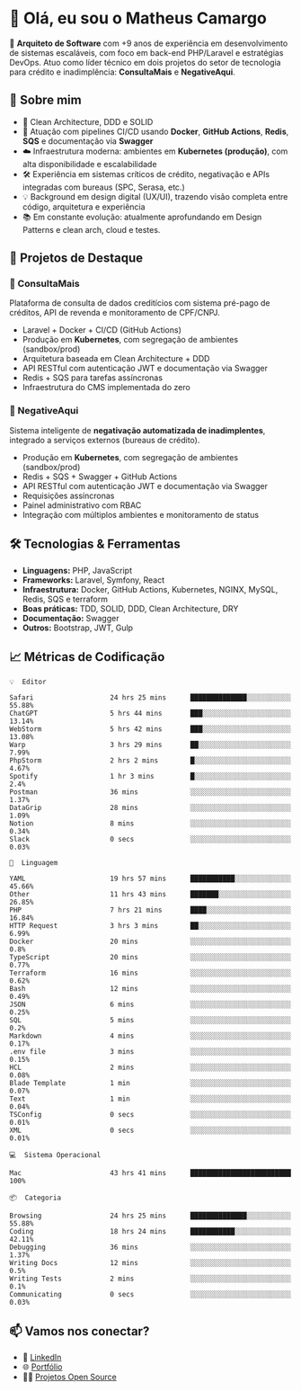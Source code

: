 # 👋 Olá, eu sou o Matheus Camargo

🎯 **Arquiteto de Software** com +9 anos de experiência em desenvolvimento de sistemas escaláveis, com foco em back-end PHP/Laravel e estratégias DevOps. Atuo como líder técnico em dois projetos do setor de tecnologia para crédito e inadimplência: **ConsultaMais** e **NegativeAqui**.

## 🧠 Sobre mim

- 🚀 Clean Architecture, DDD e SOLID
- 🔁 Atuação com pipelines CI/CD usando **Docker**, **GitHub Actions**, **Redis**, **SQS** e documentação via **Swagger**
- ☁️ Infraestrutura moderna: ambientes em **Kubernetes (produção)**, com alta disponibilidade e escalabilidade
- 🛠️ Experiência em sistemas críticos de crédito, negativação e APIs integradas com bureaus (SPC, Serasa, etc.)
- 💡 Background em design digital (UX/UI), trazendo visão completa entre código, arquitetura e experiência
- 📚 Em constante evolução: atualmente aprofundando em Design Patterns e clean arch, cloud e testes.

## 🚧 Projetos de Destaque

### 🔹 ConsultaMais
Plataforma de consulta de dados creditícios com sistema pré-pago de créditos, API de revenda e monitoramento de CPF/CNPJ.

- Laravel + Docker + CI/CD (GitHub Actions)
- Produção em **Kubernetes**, com segregação de ambientes (sandbox/prod)
- Arquitetura baseada em Clean Architecture + DDD
- API RESTful com autenticação JWT e documentação via Swagger
- Redis + SQS para tarefas assíncronas
- Infraestrutura do CMS implementada do zero

### 🔹 NegativeAqui
Sistema inteligente de **negativação automatizada de inadimplentes**, integrado a serviços externos (bureaus de crédito).

- Produção em **Kubernetes**, com segregação de ambientes (sandbox/prod)
- Redis + SQS + Swagger + GitHub Actions
- API RESTful com autenticação JWT e documentação via Swagger
- Requisições assíncronas
- Painel administrativo com RBAC
- Integração com múltiplos ambientes e monitoramento de status

## 🛠️ Tecnologias & Ferramentas

- **Linguagens:** PHP, JavaScript
- **Frameworks:** Laravel, Symfony, React
- **Infraestrutura:** Docker, GitHub Actions, Kubernetes, NGINX, MySQL, Redis, SQS e terraform
- **Boas práticas:** TDD, SOLID, DDD, Clean Architecture, DRY
- **Documentação:** Swagger
- **Outros:** Bootstrap, JWT, Gulp

## 📈 Métricas de Codificação

```text
💡  Editor

Safari                   24 hrs 25 mins      ██████████████░░░░░░░░░░░     55.88%
ChatGPT                  5 hrs 44 mins       ███░░░░░░░░░░░░░░░░░░░░░░     13.14%
WebStorm                 5 hrs 42 mins       ███░░░░░░░░░░░░░░░░░░░░░░     13.08%
Warp                     3 hrs 29 mins       ██░░░░░░░░░░░░░░░░░░░░░░░      7.99%
PhpStorm                 2 hrs 2 mins        █░░░░░░░░░░░░░░░░░░░░░░░░      4.67%
Spotify                  1 hr 3 mins         █░░░░░░░░░░░░░░░░░░░░░░░░       2.4%
Postman                  36 mins             ░░░░░░░░░░░░░░░░░░░░░░░░░      1.37%
DataGrip                 28 mins             ░░░░░░░░░░░░░░░░░░░░░░░░░      1.09%
Notion                   8 mins              ░░░░░░░░░░░░░░░░░░░░░░░░░      0.34%
Slack                    0 secs              ░░░░░░░░░░░░░░░░░░░░░░░░░      0.03%
```
```text
💬  Linguagem

YAML                     19 hrs 57 mins      ███████████░░░░░░░░░░░░░░     45.66%
Other                    11 hrs 43 mins      ███████░░░░░░░░░░░░░░░░░░     26.85%
PHP                      7 hrs 21 mins       ████░░░░░░░░░░░░░░░░░░░░░     16.84%
HTTP Request             3 hrs 3 mins        ██░░░░░░░░░░░░░░░░░░░░░░░      6.99%
Docker                   20 mins             ░░░░░░░░░░░░░░░░░░░░░░░░░       0.8%
TypeScript               20 mins             ░░░░░░░░░░░░░░░░░░░░░░░░░      0.77%
Terraform                16 mins             ░░░░░░░░░░░░░░░░░░░░░░░░░      0.62%
Bash                     12 mins             ░░░░░░░░░░░░░░░░░░░░░░░░░      0.49%
JSON                     6 mins              ░░░░░░░░░░░░░░░░░░░░░░░░░      0.25%
SQL                      5 mins              ░░░░░░░░░░░░░░░░░░░░░░░░░       0.2%
Markdown                 4 mins              ░░░░░░░░░░░░░░░░░░░░░░░░░      0.17%
.env file                3 mins              ░░░░░░░░░░░░░░░░░░░░░░░░░      0.15%
HCL                      2 mins              ░░░░░░░░░░░░░░░░░░░░░░░░░      0.08%
Blade Template           1 min               ░░░░░░░░░░░░░░░░░░░░░░░░░      0.07%
Text                     1 min               ░░░░░░░░░░░░░░░░░░░░░░░░░      0.04%
TSConfig                 0 secs              ░░░░░░░░░░░░░░░░░░░░░░░░░      0.01%
XML                      0 secs              ░░░░░░░░░░░░░░░░░░░░░░░░░      0.01%
```
```text
💻  Sistema Operacional

Mac                      43 hrs 41 mins      █████████████████████████       100%
```
```text
📦  Categoria

Browsing                 24 hrs 25 mins      ██████████████░░░░░░░░░░░     55.88%
Coding                   18 hrs 24 mins      ███████████░░░░░░░░░░░░░░     42.11%
Debugging                36 mins             ░░░░░░░░░░░░░░░░░░░░░░░░░      1.37%
Writing Docs             12 mins             ░░░░░░░░░░░░░░░░░░░░░░░░░       0.5%
Writing Tests            2 mins              ░░░░░░░░░░░░░░░░░░░░░░░░░       0.1%
Communicating            0 secs              ░░░░░░░░░░░░░░░░░░░░░░░░░      0.03%
```

## 📫 Vamos nos conectar?

- 💼 [LinkedIn](https://www.linkedin.com/in/matheuscamargoxavier)
- 🌐 [Portfólio](https://matheuscamargo.co)
- 🧑‍💻 [Projetos Open Source](https://github.com/bymatheus)
